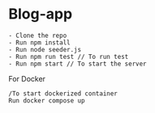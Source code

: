 # Blog-app

``` 
- Clone the repo
- Run npm install
- Run node seeder.js
- Run npm run test // To run test
- Run npm start // To start the server
```

For Docker
```
/To start dockerized container
Run docker compose up

```
